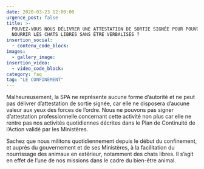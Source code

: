 ```yaml
---
date: 2020-03-23 12:00:00
urgence_post: false
title: >-
  POUVEZ-VOUS NOUS DÉLIVRER UNE ATTESTATION DE SORTIE SIGNÉE POUR POUVOIR ALLER
  NOURRIR LES CHATS LIBRES SANS ÊTRE VERBALISÉS ?
insertion_social:
  - contenu_code_block:
images:
  - gallery_image:
insertion_video:
  - video_code_block:
category: faq
tag: "LE CONFINEMENT"
---
```


Malheureusement, la SPA ne repr&eacute;sente aucune forme d’autorit&eacute; et ne peut pas d&eacute;livrer d’attestation de sortie sign&eacute;e, car elle ne disposera d’aucune valeur aux yeux des forces de l’ordre. Nous ne pouvons pas signer d’attestation professionnelle concernant cette activit&eacute; non plus car elle ne rentre pas nos activit&eacute;s quotidiennes d&eacute;crites dans le Plan de Continuit&eacute; de l’Action valid&eacute; par les Minist&egrave;res.&nbsp;

Sachez que nous militons quotidiennement depuis le d&eacute;but du confinement, et aupr&egrave;s du gouvernement et de ses Minist&egrave;res, &agrave; la facilitation du nourrissage des animaux en ext&eacute;rieur, notamment des chats libres. Il s’agit en effet de l’une de nos missions dans le cadre du bien-&ecirc;tre animal.